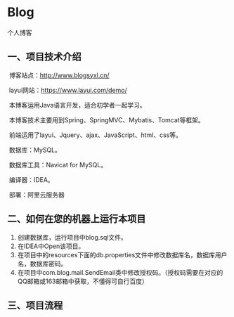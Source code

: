 # Blog
个人博客
## 一、项目技术介绍

​	博客站点：http://www.blogsyxl.cn/

​	layui网站：https://www.layui.com/demo/

​	本博客运用Java语言开发，适合初学者一起学习。

​	本博客技术主要用到Spring、SpringMVC、Mybatis、Tomcat等框架。

​	前端运用了layui、Jquery、ajax、JavaScript、html、css等。

​	数据库：MySQL。

​	数据库工具：Navicat for MySQL。

​	编译器：IDEA。

​	部署：阿里云服务器

## 二、如何在您的机器上运行本项目

1. 创建数据库，运行项目中blog.sql文件。
2. 在IDEA中Open该项目。
3. 在项目中的resources下面的db.properties文件中修改数据库名，数据库用户名，数据库密码。
4. 在项目中com.blog.mail.SendEmail类中修改授权码。（授权码需要在对应的QQ邮箱或163邮箱中获取，不懂得可自行百度）

## 三、项目流程



![]()

